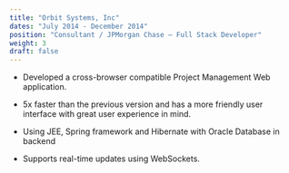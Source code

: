 ```yaml
---
title: "Orbit Systems, Inc"
dates: "July 2014 - December 2014"
position: "Consultant / JPMorgan Chase – Full Stack Developer"
weight: 3
draft: false
---
```

- Developed a cross-browser compatible Project Management Web application.

- 5x faster than the previous version and has a more friendly user interface with great user experience in mind.

- Using JEE, Spring framework and Hibernate with Oracle Database in backend

- Supports real-time updates using WebSockets.
